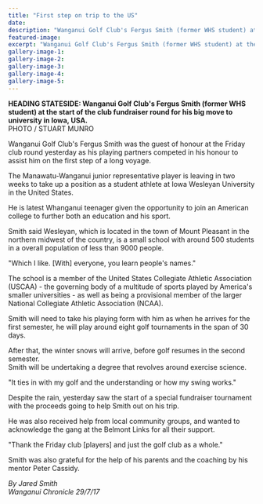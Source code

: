 ```yaml
---
title: "First step on trip to the US"
date: 
description: "Wanganui Golf Club's Fergus Smith (former WHS student) at the start of the club fundraiser round for his big move to university in Iowa, USA"
featured-image: 
excerpt: "Wanganui Golf Club's Fergus Smith (former WHS student) at the start of the club fundraiser round for his big move to university in Iowa, USA"
gallery-image-1: 
gallery-image-2: 
gallery-image-3: 
gallery-image-4: 
gallery-image-5: 
---
```


<p><strong>HEADING STATESIDE: Wanganui Golf Club's Fergus Smith (former WHS student) at the start of the club fundraiser round for his big move to university in Iowa, USA.<br /></strong>PHOTO / STUART MUNRO</p>
<p class="element element-paragraph">Wanganui Golf Club's Fergus Smith was the guest of honour at the Friday club round yesterday as his playing partners competed in his honour to assist him on the first step of a long voyage.</p>
<p class="element element-paragraph">The Manawatu-Wanganui junior representative player is leaving in two weeks to take up a position as a student athlete at Iowa Wesleyan University in the United States.</p>
<p class="element element-paragraph">He is latest Whanganui teenager given the opportunity to join an American college to further both an education and his sport.</p>
<p class="element element-paragraph">Smith said Wesleyan, which is located in the town of Mount Pleasant in the northern midwest of the country, is a small school with around 500 students in a overall population of less than 9000 people.</p>
<p class="element element-paragraph">"Which I like. [With] everyone, you learn people's names."</p>
<p class="element element-paragraph">The school is a member of the United States Collegiate Athletic Association (USCAA) - the governing body of a multitude of sports played by America's smaller universities - as well as being a provisional member of the larger National Collegiate Athletic Association (NCAA).</p>
<p class="element element-paragraph">Smith will need to take his playing form with him as when he arrives for the first semester, he will play around eight golf tournaments in the span of 30 days.</p>
<p class="element element-paragraph">After that, the winter snows will arrive, before golf resumes in the second semester.<br />Smith will be undertaking a degree that revolves around exercise science.</p>
<p class="element element-paragraph">"It ties in with my golf and the understanding or how my swing works."</p>
<p class="element element-paragraph">Despite the rain, yesterday saw the start of a special fundraiser tournament with the proceeds going to help Smith out on his trip.</p>
<p class="element element-paragraph">He was also received help from local community groups, and wanted to acknowledge the gang at the Belmont Links for all their support.</p>
<p class="element element-paragraph">"Thank the Friday club [players] and just the golf club as a whole."</p>
<p class="element element-paragraph">Smith was also grateful for the help of his parents and the coaching by his mentor Peter Cassidy.</p>
<p class="element element-paragraph"><em>By Jared Smith</em><br /><em>Wanganui Chronicle 29/7/17</em></p>

